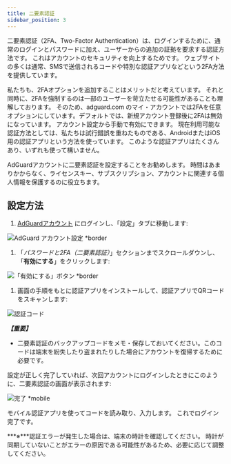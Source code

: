 ```yaml
---
title: 二要素認証
sidebar_position: 3
---
```


二要素認証（2FA、Two-Factor Authentication）は、ログインするために、通常のログインとパスワードに加え、ユーザーからの追加の証拠を要求する認証方法です。 これはアカウントのセキュリティを向上するためです。 ウェブサイトの多くは通常、SMSで送信されるコードや特別な認証アプリなどという2FA方法を提供しています。

私たちも、2FAオプションを追加することはメリットだと考えています。 それと同時に、2FAを強制するのは一部のユーザーを苛立たせる可能性があることも理解しております。 そのため、adguard.com のマイ・アカウントでは2FAを任意オプションにしています。デフォルトでは、新規アカウント登録後に2FAは無効になっています。 アカウント設定から手動で有効にできます。 現在利用可能な認証方法としては、私たちは試行錯誤を重ねたものである、AndroidまたはiOS用の認証アプリという方法を使っています。 このような認証アプリはたくさんあり、いずれも使って構いません。

AdGuardアカウントに二要素認証を設定することをお勧めします。 時間はあまりかからなく、ライセンスキー、サブスクリプション、アカウントに関連する個人情報を保護するのに役立ちます。

## 設定方法

1. [AdGuardアカウント](https://auth.adguard.com/login.html) にログインし、「設定」タブに移動します:

![AdGuard アカウント設定  *border](https://cdn.adtidy.org/content/kb/ad_blocker/general/account_settings.png)

1. 「*パスワードと2FA（二要素認証）*」セクションまでスクロールダウンし、「**有効にする**」をクリックします:

![「有効にする」ボタン *border](https://cdn.adtidy.org/content/kb/ad_blocker/general/2fa_new.png)

1. 画面の手順をもとに認証アプリをインストールして、認証アプリでQRコードをスキャンします:

![認証コード](https://cdn.adtidy.org/content/kb/ad_blocker/general/2fa_enable.png)

***【重要】***

- 二要素認証のバックアップコードをメモ・保存しておいてください。このコードは端末を紛失したり盗まれたりした場合にアカウントを復帰するために必要です。

設定が正しく完了していれば、次回アカウントにログインしたときにこのように、二要素認証の画面が表示されます:

![完了 *mobile](https://cdn.adtidy.org/content/kb/ad_blocker/general/2fa_success.png)

モバイル認証アプリを使ってコードを読み取り、入力します。 これでログイン完了です。

***※***認証エラーが発生した場合は、端末の時計を確認してください。 時計が同期していないことがエラーの原因である可能性があるため、必要に応じて調整してください。
